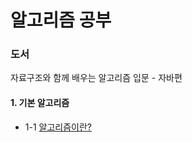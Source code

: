 # 알고리즘 공부

### 도서 
자료구조와 함께 배우는 알고리즘 입문 - 자바편 


#### 1. 기본 알고리즘
 * 1-1 [알고리즘이란?](https://github.com/Hjin-Y/study_algorithm/blob/main/study_algorithm_project/src/com/study/algorithm/chap01_basicAlgorithm/A_whatIsAnAlgorithm.java)
